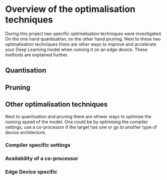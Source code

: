 # Overview of the optimalisation techniques

During this project two specific optimalisation techniques were investigated. On the one hand quantisation, on the other hand pruning. Next to these two optimalisation techniques there are other ways to improve and accelerate your Deep Learning model when running it on an edge device. These methods are explained further.

## Quantisation

## Pruning

## Other optimalisation techniques

Next to quantisation and pruning there are othwer ways to optimise the running speed of the model. One could be by optimising the compiler settings, use a co-processor if the target has one or go to another type of device architecture.

### Compiler specific settings



### Availability of a co-processor



### Edge Device specific

